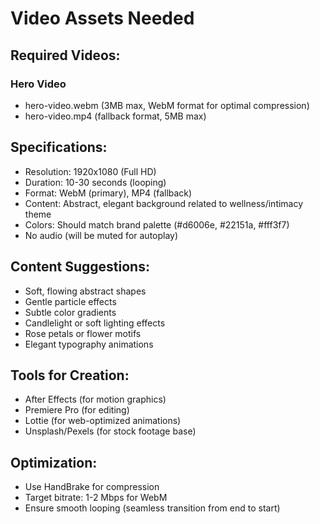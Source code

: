 # Video Assets Needed

## Required Videos:

### Hero Video
- hero-video.webm (3MB max, WebM format for optimal compression)
- hero-video.mp4 (fallback format, 5MB max)

## Specifications:
- Resolution: 1920x1080 (Full HD)
- Duration: 10-30 seconds (looping)
- Format: WebM (primary), MP4 (fallback)
- Content: Abstract, elegant background related to wellness/intimacy theme
- Colors: Should match brand palette (#d6006e, #22151a, #fff3f7)
- No audio (will be muted for autoplay)

## Content Suggestions:
- Soft, flowing abstract shapes
- Gentle particle effects
- Subtle color gradients
- Candlelight or soft lighting effects
- Rose petals or flower motifs
- Elegant typography animations

## Tools for Creation:
- After Effects (for motion graphics)
- Premiere Pro (for editing)
- Lottie (for web-optimized animations)
- Unsplash/Pexels (for stock footage base)

## Optimization:
- Use HandBrake for compression
- Target bitrate: 1-2 Mbps for WebM
- Ensure smooth looping (seamless transition from end to start)